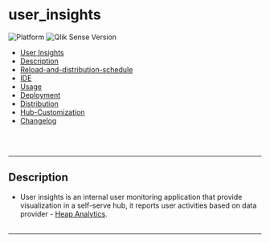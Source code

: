 # user_insights

![Platform](https://img.shields.io/badge/platform-Qlik%20Sense%20Hub-lightgrey.svg)
![Qlik Sense Version](https://img.shields.io/badge/Qlik%20Sense%20Version-November%202018-brightgreen.svg)

- [User Insights](#user-insights)
- [Description](#description)
- [Reload-and-distribution-schedule](#reload-and-distribution-schedule)
- [IDE](#IDE)
- [Usage](#usage)
- [Deployment](#deployment)
- [Distribution](#distribution)
- [Hub-Customization](#Hub-customization)
- [Changelog](#changelog)

<br><br>
***

## Description
- User insights is an internal user monitoring application that provide visualization in a self-serve hub, it reports user activities based on data provider - [Heap Analytics](https://heapanalytics.com/app/report).
<br><br>
***
